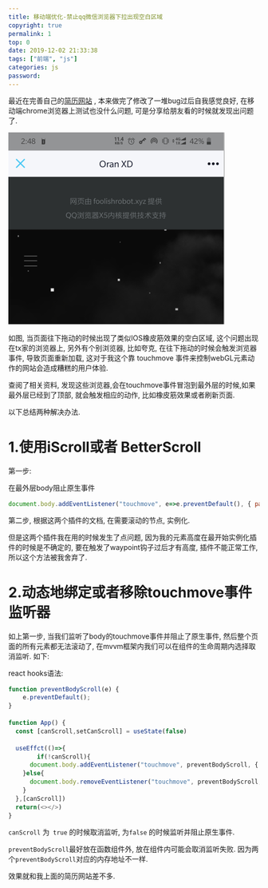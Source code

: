 ```yaml
---
title: 移动端优化-禁止qq微信浏览器下拉出现空白区域
copyright: true
permalink: 1
top: 0
date: 2019-12-02 21:33:38
tags: ["前端", "js"]
categories: js
password:
---
```


最近在完善自己的[简历网站](http://foolishrobot.xyz/react-webgl-resume/) , 本来做完了修改了一堆bug过后自我感觉良好, 在移动端chrome浏览器上测试也没什么问题, 可是分享给朋友看的时候就发现出问题了.

 ![20191221.png](https://github.com/Orainsink/images/blob/master/blog/20191221.png?raw=true) 

如图, 当页面往下拖动的时候出现了类似IOS橡皮筋效果的空白区域, 这个问题出现在tx家的浏览器上, 另外有个别浏览器, 比如夸克, 在往下拖动的时候会触发浏览器事件, 导致页面重新加载, 这对于我这个靠 touchmove 事件来控制webGL元素动作的网站会造成糟糕的用户体验.

查阅了相关资料, 发现这些浏览器,会在touchmove事件冒泡到最外层的时候,如果最外层已经到了顶部, 就会触发相应的动作, 比如橡皮筋效果或者刷新页面.

以下总结两种解决办法.

# 1.使用iScroll或者 BetterScroll  

第一步: 

在最外层body阻止原生事件

```js
document.body.addEventListener("touchmove", e=>e.preventDefault(), { passive: false });
```

第二步, 根据这两个插件的文档, 在需要滚动的节点, 实例化.

但是这两个插件我在用的时候发生了点问题, 因为我的元素高度在最开始实例化插件的时候是不确定的, 要在触发了waypoint钩子过后才有高度, 插件不能正常工作, 所以这个方法被我舍弃了.

# 2.动态地绑定或者移除touchmove事件监听器

如上第一步, 当我们监听了body的touchmove事件并阻止了原生事件, 然后整个页面的所有元素都无法滚动了, 在mvvm框架内我们可以在组件的生命周期内选择取消监听. 如下:

react hooks语法:

```js
function preventBodyScroll(e) {
	e.preventDefault();
}

function App() {
  const [canScroll,setCanScroll] = useState(false)

  useEffct(()=>{
		if(!canScroll){
      document.body.addEventListener("touchmove", preventBodyScroll, { passive: false });
    }else{
      document.body.removeEventListener("touchmove", preventBodyScroll, { passive: false });
    }
  },[canScroll])
  return(<></>)
}
```

`canScroll` 为` true` 的时候取消监听, 为`false` 的时候监听并阻止原生事件.

`preventBodyScroll`最好放在函数组件外, 放在组件内可能会取消监听失败. 因为两个`preventBodyScroll`对应的内存地址不一样. 

效果就和我上面的简历网站差不多.